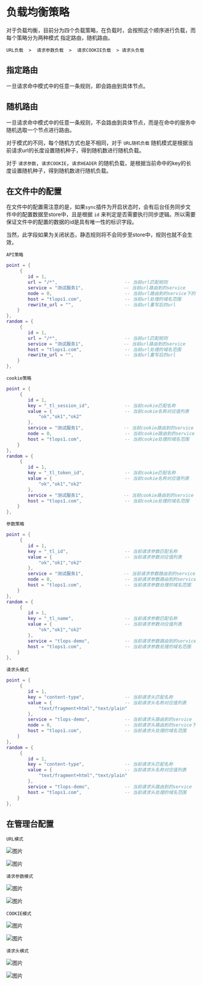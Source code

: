 
# 负载均衡策略

对于负载均衡，目前分为四个负载策略，在负载时，会按照这个顺序进行负载，而每个策略分为两种模式 指定路由，随机路由。

	URL负载  >  请求参数负载  >  请求COOKIE负载  > 请求头负载

## 指定路由

一旦请求命中模式中的任意一条规则，即会路由到具体节点。

## 随机路由

一旦请求命中模式中的任意一条规则，不会路由到具体节点，而是在命中的服务中随机选取一个节点进行路由。

对于模式的不同，每个随机方式也是不相同，对于 `URL随机负载` 随机模式是根据当前请求url的长度设置随机种子，得到随机数进行随机负载。

对于 `请求参数`，`请求COOKIE`，`请求HEADER` 的随机负载，是根据当前命中的key的长度设置随机种子，得到随机数进行随机负载。


## 在文件中的配置

在文件中的配置需注意的是，如果`sync`插件为开启状态时，会有后台任务同步文件中的配置数据至store中，且是根据 `id` 来判定是否需要执行同步逻辑。所以需要保证文件中的配置的数据的id是具有唯一性的标识字段。

当然，此字段如果为关闭状态，静态规则将不会同步至store中，规则也就不会生效，

`API策略`

```lua
point = {
	 {
		id = 1,  							
		url = "/*",                         -- 当前url匹配规则
		service = "测试服务1",               -- 当前url路由到的service
		node = 0,                           -- 当前url路由到的service下的node的索引
		host = "tlops1.com",                -- 当前url处理的域名范围
		rewrite_url = "",                   -- 当前url重写后的url
	}
},
random = {
	 {
		id = 1,
		url = "/*",                         -- 当前url匹配规则
		service = "测试服务1",             	 -- 当前url路由到的service
		host = "tlops1.com",                -- 当前url处理的域名范围
		rewrite_url = "",                   -- 当前url重写后的url
	}
},
```

`cookie策略`

```lua
point = {
	 {
		id = 1,
		key = "_tl_session_id",             -- 当前cookie匹配名称
		value = {                           -- 当前cookie名称对应值列表  
			"ok","ok1","ok2"
		}, 
		service = "测试服务1",               -- 当前cookie路由到的service
		node = 0,                           -- 当前cookie路由到的service下的node的索引
		host = "tlops1.com",                -- 当前cookie处理的域名范围
	}
},
random = {
	 {
		id = 1,
		key = "_tl_token_id",               -- 当前cookie匹配名称
		value = {                           -- 当前cookie名称对应值列表  
			"ok","ok1","ok2"
		}, 
		service = "测试服务1",               -- 当前cookie路由到的service
		host = "tlops1.com",                -- 当前cookie处理的域名范围
	}
},
```

`参数策略`

```lua
point = {
	 {
		id = 1,
		key = "_tl_id",                     -- 当前请求参数匹配名称
		value = {                           -- 当前请求参数对应值列表  
			"ok","ok1","ok2"
		}, 
		service = "测试服务1",               -- 当前请求参数路由到的service
		node = 0,                           -- 当前请求参数路由到的service下的node的索引
		host = "tlops1.com",                -- 当前请求参数处理的域名范围
	}
},
random = {
	 {
		id = 1,
		key = "_tl_name",                   -- 当前请求参数匹配名称
		value = {                           -- 当前请求参数对应值列表  
			"ok","ok1","ok2"
		}, 
		service = "tlops-demo",             -- 当前请求参数路由到的service
		host = "tlops1.com",                -- 当前请求参数处理的域名范围
	}
},
```

`请求头模式`

```lua
point = {
	 {
		id = 1,
		key = "content-type",               -- 当前请求头匹配名称
		value = {                           -- 当前请求头名称对应值列表  
			"text/fragment+html","text/plain"
		},
		service = "tlops-demo",             -- 当前请求头路由到的service
		node = 0,                           -- 当前请求头路由到的service下的node的索引
		host = "tlops1.com",                -- 当前请求头处理的域名范围
	}
},
random = {
	 {
		id = 1,
		key = "content-type",               -- 当前请求头匹配名称
		value = {                           -- 当前请求头名称对应值列表  
			"text/fragment+html","text/plain"
		},
		service = "tlops-demo",             -- 当前请求头路由到的service
		host = "tlops1.com",                -- 当前请求头处理的域名范围
	}
},
```

## 在管理台配置

`URL模式`

 ![图片](https://qnproxy.iamtsm.cn/0c0924652e58ad3458231f6f6e23077.png "图片")

 ![图片](https://qnproxy.iamtsm.cn/dcd18b423a1ceabf739a606e98cdba3.png "图片")

`请求参数模式`

 ![图片](https://qnproxy.iamtsm.cn/487226ec83372ea6215473d14bec78c.png "图片")

 ![图片](https://qnproxy.iamtsm.cn/4401fc73b2bd5899c11db8ef00584b7.png "图片") 

`COOKIE模式`

 ![图片](https://qnproxy.iamtsm.cn/999999c6ec74b79b8feb8de07249532.png "图片")

 ![图片](https://qnproxy.iamtsm.cn/4328406465973182c443572becf58c0.png "图片")

`请求头模式`

 ![图片](https://qnproxy.iamtsm.cn/16566592861425.png "图片") 

 ![图片](https://qnproxy.iamtsm.cn/16566594089138.png "图片") 